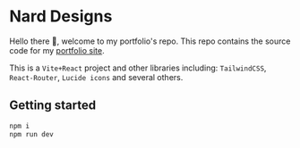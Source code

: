 # Nard Designs

Hello there 👋, welcome to my portfolio's repo. This repo contains the source code for my [portfolio site](https://ben-dev10.github.io/prime-portfolio-react/).

This is a `Vite+React` project and other libraries including: `TailwindCSS`, `React-Router`, `Lucide icons` and several others.

## Getting started

```bash
npm i
npm run dev
```
